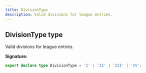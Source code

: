 ```yaml
---
title: DivisionType
description: Valid divisions for league entries.
---
```


## DivisionType type

Valid divisions for league entries.

**Signature:**

```ts
export declare type DivisionType = 'I' | 'II' | 'III' | 'IV';
```

